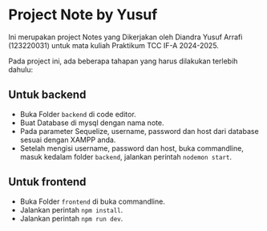 # Project Note by Yusuf

Ini merupakan project Notes yang Dikerjakan oleh Diandra Yusuf Arrafi (123220031) untuk mata kuliah Praktikum TCC IF-A 2024-2025.

Pada project ini, ada beberapa tahapan yang harus dilakukan terlebih dahulu:

## Untuk backend

- Buka Folder `backend` di code editor.
- Buat Database di mysql dengan nama note.
- Pada parameter Sequelize, username, password dan host dari database sesuai dengan XAMPP anda.
- Setelah mengisi username, password dan host, buka commandline, masuk kedalam folder `backend`, jalankan perintah `nodemon start`.

## Untuk frontend

- Buka Folder `frontend` di buka commandline.
- Jalankan perintah `npm install`.
- Jalankan perintah `npm run dev`.
